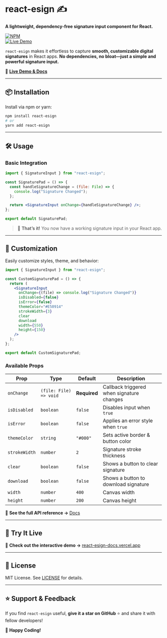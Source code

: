 # **react-esign** ✍️

**A lightweight, dependency-free signature input component for React.**

[![NPM](https://img.shields.io/npm/v/react-esign)](https://www.npmjs.com/package/react-esign)  
[![Live Demo](https://img.shields.io/badge/Live%20Demo-%E2%86%92-blue)](https://react-esign-docs.vercel.app/)

`react-esign` makes it effortless to capture **smooth, customizable digital signatures** in React apps. **No dependencies, no bloat—just a simple and powerful signature input.**

🔗 **[Live Demo & Docs](https://react-esign-docs.vercel.app/)**

---

## **📦 Installation**

Install via npm or yarn:

```sh
npm install react-esign
# or
yarn add react-esign
```

---

## **🛠 Usage**

### **Basic Integration**

```jsx
import { SignatureInput } from "react-esign";

const SignaturePad = () => {
  const handleSignatureChange = (file: File) => {
    console.log("Signature Changed");
  };

  return <SignatureInput onChange={handleSignatureChange} />;
};

export default SignaturePad;
```

> 🎯 **That’s it!** You now have a working signature input in your React app.

---

## **🎨 Customization**

Easily customize styles, theme, and behavior:

```jsx
import { SignatureInput } from "react-esign";

const CustomSignaturePad = () => {
  return (
    <SignatureInput
      onChange={(file) => console.log("Signature Changed")}
      isDisabled={false}
      isError={false}
      themeColor="#E50914"
      strokeWidth={3}
      clear
      download
      width={550}
      height={150}
    />
  );
};

export default CustomSignaturePad;
```

### **Available Props**

| Prop          | Type                   | Default      | Description                               |
| ------------- | ---------------------- | ------------ | ----------------------------------------- |
| `onChange`    | `(file: File) => void` | **Required** | Callback triggered when signature changes |
| `isDisabled`  | `boolean`              | `false`      | Disables input when `true`                |
| `isError`     | `boolean`              | `false`      | Applies an error style when `true`        |
| `themeColor`  | `string`               | `"#000"`     | Sets active border & button color         |
| `strokeWidth` | `number`               | `2`          | Signature stroke thickness                |
| `clear`       | `boolean`              | `false`      | Shows a button to clear signature         |
| `download`    | `boolean`              | `false`      | Shows a button to download signature      |
| `width`       | `number`               | `400`        | Canvas width                              |
| `height`      | `number`               | `200`        | Canvas height                             |

🔗 **See the full API reference →** [Docs](https://react-esign-docs.vercel.app/)

---

## **🚀 Try It Live**

🔗 **Check out the interactive demo →** [react-esign-docs.vercel.app](https://react-esign-docs.vercel.app/)

---

## **📜 License**

MIT License. See [LICENSE](LICENSE) for details.

---

## **⭐ Support & Feedback**

If you find `react-esign` useful, **give it a star on GitHub** ⭐ and share it with fellow developers!

🚀 **Happy Coding!**

